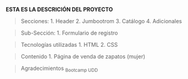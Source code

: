 **ESTA ES LA DESCRICIÓN DEL PROYECTO**

>Secciones:
	1. Header
	2. Jumbootrom
	3. Catálogo
	4. Adicionales

>Sub-Sección:
	1. Formulario de registro


>Tecnologías utilizadas
	1. HTML
	2. CSS

>Contenido
	1. Página de venda de zapatos (mujer)

>Agradecimientos  <sub>Bootcamp UDD</sub>
